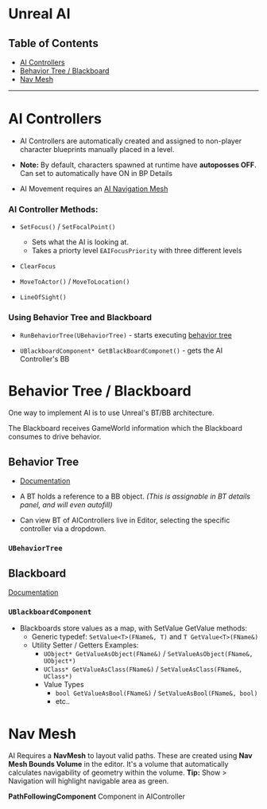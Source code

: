 # Unreal AI

## Table of Contents

- [AI Controllers](#ai-controllers)
- [Behavior Tree / Blackboard](#behavior-tree--blackboard)
- [Nav Mesh](#nav-mesh)

---

# AI Controllers

- AI Controllers are automatically created and assigned to non-player character blueprints manually placed in a level.

- **Note:** By default, characters spawned at runtime have **autoposses OFF**. Can set to automatically have ON in BP Details

- AI Movement requires an [AI Navigation Mesh](#nav-mesh)

### AI Controller Methods:

- `SetFocus()` / `SetFocalPoint()`
  
  - Sets what the AI is looking at. 
  - Takes a priorty level `EAIFocusPriority` with three different levels 

- `ClearFocus`

- `MoveToActor()` / `MoveToLocation()`

- `LineOfSight()`

### Using Behavior Tree and Blackboard

- `RunBehaviorTree(UBehaviorTree)` - starts executing [behavior tree](#behavior-tree)

- `UBlackboardComponent* GetBlackBoardComponet()` - gets the AI Controller's BB

# Behavior Tree / Blackboard

One way to implement AI is to use Unreal's BT/BB architecture.

The Blackboard receives GameWorld information which the Blackboard consumes to drive behavior.

## Behavior Tree

- [Documentation](https://docs.unrealengine.com/5.1/en-US/behavior-trees-in-unreal-engine/)

- A BT holds a reference to a BB object. *(This is assignable in BT details panel, and will even autofill)*

- Can view BT of AIControllers live in Editor, selecting the specific controller via a dropdown.

### `UBehaviorTree`

## Blackboard

[Documentation](https://docs.unrealengine.com/4.26/en-US/BlueprintAPI/AI/Components/Blackboard/)

### `UBlackboardComponent`

- Blackboards store values as a map, with SetValue GetValue methods:
  - Generic typedef: `SetValue<T>(FName&, T)` and `T GetValue<T>(FName&)` 
  - Utility Setter / Getters Examples:
    - `UObject* GetValueAsObject(FName&)` / `SetValueAsObject(FName&, UObject*)` 
    - `UClass* GetValueAsClass(FName&)` / `SetValueAsClass(FName&, UClass*)`
    - Value Types 
      - `bool GetValueAsBool(FName&)` / `SetValueAsBool(FName&, bool)` 
      - etc..
 


# Nav Mesh

AI Requires a **NavMesh** to layout valid paths. These are created using **Nav Mesh Bounds Volume** in the editor. It's a volume that automatically calculates navigability of geometry within the volume. **Tip:** Show > Navigation will highlight navigable area as green.

**PathFollowingComponent** Component in AIController
